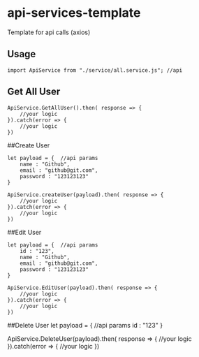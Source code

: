 # api-services-template
Template for api calls (axios)


## Usage
```
import ApiService from "./service/all.service.js"; //api
```



## Get All User
```
ApiService.GetAllUser().then( response => {
    //your logic
}).catch(error => {
    //your logic
})
```


##Create User 
```
let payload = {  //api params
    name : "Github",
    email : "github@git.com",
    password : "123123123"
}

ApiService.createUser(payload).then( response => {
    //your logic
}).catch(error => {
    //your logic
})
```

##Edit User 
```
let payload = {  //api params
    id : "123",
    name : "Github",
    email : "github@git.com",
    password : "123123123"
}

ApiService.EditUser(payload).then( response => {
    //your logic
}).catch(error => {
    //your logic
})
```

##Delete User 
let payload = {  //api params
    id : "123"
}

ApiService.DeleteUser(payload).then( response => {
    //your logic
}).catch(error => {
    //your logic
})


```